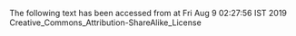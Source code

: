 The following text has been accessed from at Fri Aug 9 02:27:56 IST 2019
Creative_Commons_Attribution-ShareAlike_License
